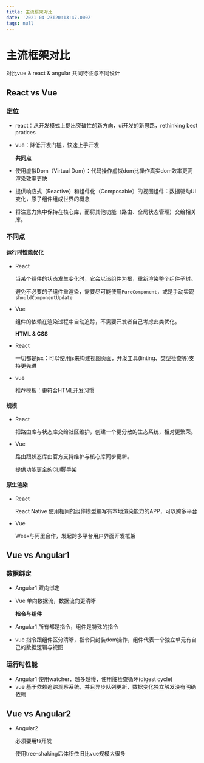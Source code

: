 ```yaml
---
title: 主流框架对比
date: '2021-04-23T20:13:47.000Z'
tags: null
---
```


# 主流框架对比

对比vue & react & angular 共同特征与不同设计

## React vs Vue

### 定位

* react：从开发模式上提出突破性的新方向，ui开发的新思路，rethinking best pratices
* vue：降低开发门槛，快速上手开发

  **共同点**

* 使用虚拟Dom（Virtual Dom）：代码操作虚拟dom比操作真实dom效率更高渲染效率更快
* 提供响应式（Reactive）和组件化（Composable）的视图组件：数据驱动UI变化，原子组件组成世界的概念
* 将注意力集中保持在核心库，而将其他功能（路由、全局状态管理）交给相关库。

### 不同点

#### 运行时性能优化

* React

  当某个组件的状态发生变化时，它会以该组件为根，重新渲染整个组件子树。

  避免不必要的子组件重渲染，需要尽可能使用`PureComponent`，或是手动实现`shouldComponentUpdate`

* Vue

  组件的依赖在渲染过程中自动追踪，不需要开发者自己考虑此类优化。

  **HTML & CSS**

* React

  一切都是jsx：可以使用js来构建视图页面，开发工具\(linting、类型检查等\)支持更先进

* vue

  推荐模板：更符合HTML开发习惯

#### 规模

* React

  把路由库与状态库交给社区维护，创建一个更分散的生态系统，相对更繁荣。

* Vue

  路由跟状态库由官方支持维护与核心库同步更新。

  提供功能更全的CLI脚手架

#### 原生渲染

* React

  React Native 使用相同的组件模型编写有本地渲染能力的APP，可以跨多平台

* Vue

  Weex与阿里合作，发起跨多平台用户界面开发框架

## Vue vs Angular1

### 数据绑定

* Angular1 双向绑定
* Vue 单向数据流，数据流向更清晰

  **指令与组件**

* Angular1 所有都是指令，组件是特殊的指令
* vue 指令跟组件区分清晰，指令只封装dom操作，组件代表一个独立单元有自己的数据逻辑与视图

### 运行时性能

* Angular1 使用watcher，越多越慢，使用脏检查循环\(digest cycle\)
* vue 基于依赖追踪观察系统，并且异步队列更新，数据变化独立触发没有明确依赖

## Vue vs Angular2

* Angular2

  必须要用ts开发

  使用tree-shaking后体积依旧比vue规模大很多

